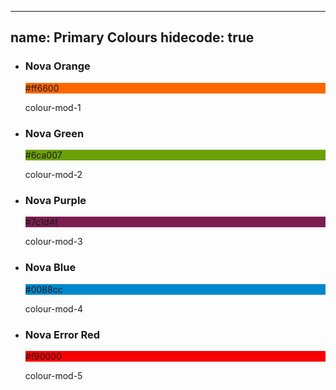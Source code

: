 
---
name: Primary Colours
hidecode: true
---
<ul class="palette tp">
  <li>
    <h3>Nova Orange</h3>
    <div style="background-color: #ff6600;" class="color"><span>#ff6600</span></div>
    <p>colour-mod-1</p>
  </li>
  <li>
    <h3>Nova Green</h3>
    <div style="background-color: #6ca007;" class="color"><span>#6ca007</span></div>
    <p>colour-mod-2</p>
  </li>
  <li>
    <h3>Nova Purple</h3>
    <div style="background-color: #7c1d4f;" class="color"><span>#7c1d4f</span></div>
    <p>colour-mod-3</p>
  </li>
  <li>
    <h3>Nova Blue </h3>
    <div style="background-color: #0088cc;" class="color"><span>#0088cc</span></div>
    <p>colour-mod-4</p>
  </li>
  <li>
    <h3>Nova Error Red</h3>
    <div style="background-color: #f90000;" class="color"><span>#f90000</span></div>
    <p>colour-mod-5</p>
  </li>
</ul>